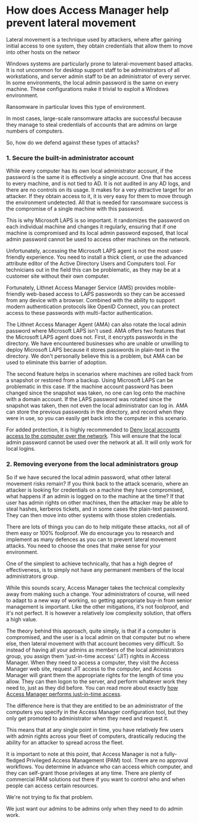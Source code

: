 # How does Access Manager help prevent lateral movement

Lateral movement is a technique used by attackers, where after gaining initial access to one system, they obtain credentials that allow them to move into other hosts on the networ

Windows systems are particularly prone to lateral-movement based attacks. It is not uncommon for desktop support staff to be administrators of all workstations, and server admin staff to be an administrator of every server. In some environments, the local admin password is the same on every machine. These configurations make it trivial to exploit a Windows environment.

Ransomware in particular loves this type of environment.

In most cases, large-scale ransomware attacks are successful because they manage to steal credentials of accounts that are admins on large numbers of computers.

So, how do we defend against these types of attacks?

### 1. Secure the built-in administrator account

While every computer has its own local administrator account, if the password is the same it is effectively a single account. One that has access to every machine, and is not tied to AD. It is not audited in any AD logs, and there are no controls on its usage. It makes for a very attractive target for an attacker. If they obtain access to it, it is very easy for them to move through the environment undetected. All that is needed for ransomware success is the compromise of a single machine with this password.

This is why Microsoft LAPS is so important. It randomizes the password on each individual machine and changes it regularly, ensuring that if one machine is compromised and its local admin password exposed, that local admin password cannot be used to access other machines on the network.

Unfortunately, accessing the Microsoft LAPS agent is not the most user-friendly experience. You need to install a thick client, or use the advanced attribute editor of the Active Directory Users and Computers tool. For technicians out in the field this can be problematic, as they may be at a customer site without their own computer.

Fortunately, Lithnet Access Manager Service (AMS) provides mobile-friendly web-based access to LAPS passwords so they can be accessed from any device with a browser. Combined with the ability to support modern authentication protocols like OpenID Connect, you can protect access to these passwords with multi-factor authentication.

The Lithnet Access Manager Agent (AMA) can also rotate the local admin password where Microsoft LAPS isn't used. AMA offers two features that the Microsoft LAPS agent does not. First, it encrypts passwords in the directory. We have encountered businesses who are unable or unwilling to deploy Microsoft LAPS because it stores passwords in plain-text in the directory. We don't personally believe this is a problem, but AMA can be used to eliminate this barrier of adoption.

The second feature helps in scenarios where machines are rolled back from a snapshot or restored from a backup. Using Microsoft LAPS can be problematic in this case. If the machine account password has been changed since the snapshot was taken, no one can log onto the machine with a domain account. If the LAPS password was rotated since the snapshot was taken, then not even the local administrator can log in. AMA can store the previous passwords in the directory, and record when they were in use, so you can easily get back into the computer in this scenario.

For added protection, it is highly recommended to [Deny local accounts access to the computer over the network](https://support.microsoft.com/en-au/help/4488256/how-to-block-remote-use-of-local-accounts-in-windows). This will ensure that the local admin password cannot be used over the network at all. It will only work for local logins.

### 2. Removing everyone from the local administrators group

So if we have secured the local admin password, what other lateral movement risks remain? If you think back to the attack scenario, where an attacker is looking for credentials on a machine they have compromised, what happens if an admin is logged on to the machine at the time? If that user has admin rights on other machines, then the attacker may be able to steal hashes, kerberos tickets, and in some cases the plain-text password. They can then move into other systems with those stolen credentials.

There are lots of things you can do to help mitigate these attacks, not all of them easy or 100% foolproof. We do encourage you to research and implement as many defences as you can to prevent lateral movement attacks. You need to choose the ones that make sense for your environment.

One of the simplest to achieve technically, that has a high degree of effectiveness, is to simply not have any permanent members of the local administrators group.

While this sounds scary, Access Manager takes the technical complexity away from making such a change. Your administrators of course, will need to adapt to a new way of working, so getting appropriate buy-in from senior management is important. Like the other mitigations, it's not foolproof, and it's not perfect. It is however a relatively low complexity solution, that offers a high value.

The theory behind this approach, quite simply, is that if a computer is compromised, and the user is a local admin on that computer but no where else, then lateral movement with that account becomes very difficult. So instead of having all your admins as members of the local administrators group, you assign them 'just-in-time access' (JIT) rights in Access Manager. When they need to access a computer, they visit the Access Manager web site, request JIT access to the computer, and Access Manager will grant them the appropriate rights for the length of time you allow. They can then logon to the server, and perform whatever work they need to, just as they did before. You can read more about exactly [how Access Manager performs just-in-time access](../deploying\_features/Setting-up-JIT-access/).

The difference here is that they are entitled to be an administrator of the computers you specify in the Access Manager configuration tool, but they only get promoted to administrator when they need and request it.

This means that at any single point in time, you have relatively few users with admin rights across your fleet of computers, drastically reducing the ability for an attacker to spread across the fleet.

It is important to note at this point, that Access Manager is not a fully-fledged Privileged Access Management (PAM) tool. There are no approval workflows. You determine in advance who can access which computer, and they can self-grant those privileges at any time. There are plenty of commercial PAM solutions out there if you want to control who and when people can access certain resources.

We're not trying to fix that problem.

We just want our admins to be admins only when they need to do admin work.
